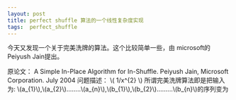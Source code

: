 ```yaml
---
layout: post
title: perfect shuffle 算法的一个线性复杂度实现
tags:  perfect_shuffle
---
```


今天又发现一个关于完美洗牌的算法。这个比较简单一些，由 microsoft的Peiyush Jain提出。

原论文：      A Simple In-Place Algorithm for In-Shuffle. 
                 Peiyush Jain, Microsoft Corporation. 
                            July 2004 
问题描述： 
 \\( 1/x^{2} \\)
所谓完美洗牌算法即是把输入为: 
\\(a_{1}\\),\\(a_{2}\\)........\\(a_{n}\\),\\(b_{1}\\),\\(b_{2}\\).........\\(b_{n}\\)的序列变为 
